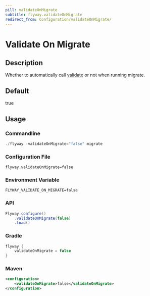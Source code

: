 ```yaml
---
pill: validateOnMigrate
subtitle: flyway.validateOnMigrate
redirect_from: Configuration/validateOnMigrate/
---
```


# Validate On Migrate

## Description
Whether to automatically call [validate](Commands/validate) or not when running migrate.

## Default
true

## Usage

### Commandline
```powershell
./flyway -validateOnMigrate="false" migrate
```

### Configuration File
```properties
flyway.validateOnMigrate=false
```

### Environment Variable
```properties
FLYWAY_VALIDATE_ON_MIGRATE=false
```

### API
```java
Flyway.configure()
    .validateOnMigrate(false)
    .load()
```

### Gradle
```groovy
flyway {
    validateOnMigrate = false
}
```

### Maven
```xml
<configuration>
    <validateOnMigrate>false</validateOnMigrate>
</configuration>
```
